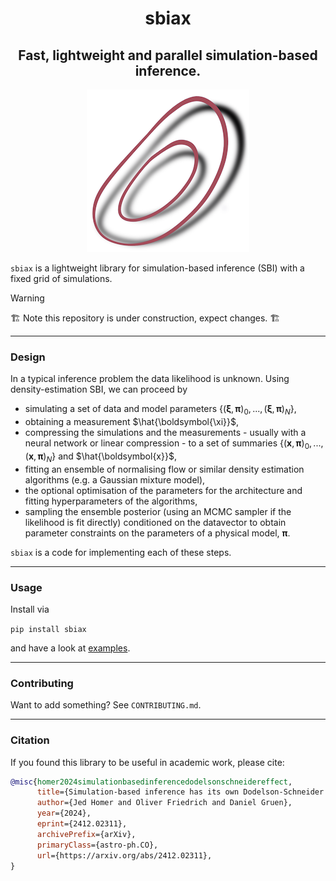 <h1 align='center'>sbiax</h1>
<h2 align='center'>Fast, lightweight and parallel simulation-based inference.</h2>

<!-- 
<picture>
  <source srcset="https://github.com/homerjed/sbipdf/blob/main/assets/cover_dark.png" media="(prefers-color-scheme: dark)">
  <source srcset="https://github.com/homerjed/sbipdf/blob/main/assets/cover.png" media="(prefers-color-scheme: light)">
  <img src="https://github.com/homerjed/sbipdf/blob/main/assets/cover.png" alt="Your image description">
</picture> -->
<p align="center">
  <picture>
    <source srcset="https://github.com/homerjed/sbiax/blob/main/assets/cover_dark.png" media="(prefers-color-scheme: dark)">
    <source srcset="https://github.com/homerjed/sbiax/blob/main/assets/cover.png" media="(prefers-color-scheme: light)">
    <img src="https://github.com/homerjed/sbiax/blob/main/assets/cover.png" alt="Your image description">
  </picture>
</p>

<!-- <p align="center">
    <picture>
        <source srcset="assets/cover_dark.png" media="(prefers-color-scheme: dark)">
        <source srcset="assets/cover.png" media="(prefers-color-scheme: light)">
        <img src="assets/cover.png" alt="Your image description">
    </picture>
</p> -->

`sbiax` is a lightweight library for simulation-based inference (SBI) with a fixed grid of simulations. 

<!-- The design puts the neural density estimator (NDE) models at the centre of the code, allowing for flexible combinations of different models.  -->

> [!WARNING]
> :building_construction: Note this repository is under construction, expect changes. :building_construction:

-----

### Design

<!-- A typical inference with SBI occurs with  

* fitting a density estimator to a set of simulations and parameters $(\xi, \pi)$ that may be compressed to summary statistics,
* the measurement of a datavector $\hat{\xi}$,
* the sampling of a posterior $p(\pi|\hat{\xi})$ conditioned on the measurement $\hat{\xi}$.

`sbiax` is designed to perform such an inference.  -->

In a typical inference problem the data likelihood is unknown. Using density-estimation SBI, we can proceed by

<!-- Bayesian analyses where the likelihood function is unknown can proceed with density-estimation simulation-based inference methods, which typically involve -->

* simulating a set of data and model parameters $\{(\boldsymbol{\xi}, \boldsymbol{\pi})_0, ..., (\boldsymbol{\xi}, \boldsymbol{\pi})_N\}$,
* obtaining a measurement $\hat{\boldsymbol{\xi}}$,
* compressing the simulations and the measurements - usually with a neural network or linear compression - to a set of summaries $\{(\boldsymbol{x}, \boldsymbol{\pi})_0, ..., (\boldsymbol{x}, \boldsymbol{\pi})_N\}$ and $\hat{\boldsymbol{x}}$, 
* fitting an ensemble of normalising flow or similar density estimation algorithms (e.g. a Gaussian mixture model),
* the optional optimisation of the parameters for the architecture and fitting hyperparameters of the algorithms,
* sampling the ensemble posterior (using an MCMC sampler if the likelihood is fit directly) conditioned on the datavector to obtain parameter constraints on the parameters of a physical model, $\boldsymbol{\pi}$.

`sbiax` is a code for implementing each of these steps.


<!-- #### a) Configuration

An inference is defined by a `config` file. This is a dictionary that includes

* the architecture(s) of the NDEs,
* how to train these models,
* how to sample these models (e.g. MCMC, ...),
* where to save models, posteriors and figures,
* and generally any other information for your experiments.

NDEs are grouped in an ensemble that defines its own ensemble-likelihood function given an observation.

#### b) Density estimation

A posterior or likelihood is derived from a set of simulations and parameters by fitting a generative model with some loss - this may be a diffusion model or a normalising flow. 

`sbiax` is designed to be centred around these algorithms and to adopt the latest innovations from the machine learning literature.

#### c) Compression 

Density estimation is one of the oldest problems in machine learning. To avoid the difficulties of fitting high-dimensional models to data it is common to compress the data. 

`sbiax` gives you common compression methods that use linear methods or neural networks.  -->

-----

### Usage

Install via

```pip install sbiax```

and have a look at [examples](https://github.com/homerjed/sbiax/tree/main/examples).

-----

### Contributing

Want to add something? See `CONTRIBUTING.md`.

-----

### Citation

If you found this library to be useful in academic work, please cite:  <!--([arXiv link](https://arxiv.org/abs/2111.00254)) -->

```bibtex
@misc{homer2024simulationbasedinferencedodelsonschneidereffect,
      title={Simulation-based inference has its own Dodelson-Schneider effect (but it knows that it does)}, 
      author={Jed Homer and Oliver Friedrich and Daniel Gruen},
      year={2024},
      eprint={2412.02311},
      archivePrefix={arXiv},
      primaryClass={astro-ph.CO},
      url={https://arxiv.org/abs/2412.02311}, 
}

```